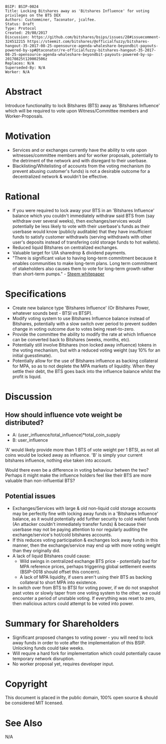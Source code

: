     BSIP: BSIP-0024
    Title: Locking Bitshares away as 'Bitshares Influence' for voting privileges on the BTS DEX
    Authors: Customminer, Taconator, jcalfee.
    Status: Draft
    Type: Protocol
    Created: 29/08/2017
    Discussion: https://github.com/bitshares/bsips/issues/28#issuecomment-324512215 https://steemit.com/bitshares/@officialfuzzy/bitshares-hangout-35-2017-08-25-opensource-agenda-whaleshare-beyondbit-payouts-powered-by-sp#@taconator/re-officialfuzzy-bitshares-hangout-35-2017-08-25-opensource-agenda-whaleshare-beyondbit-payouts-powered-by-sp-20170825t120002506z
    Replaces: N/A
    Superseded-By: N/A
    Worker: N/A

# Abstract

Introduce functionality to lock Bitshares (BTS) away as 'Bitshares Influence' which will be required to vote upon Witness/Committee members and Worker-Proposals.  

# Motivation

* Services and or exchanges currently have the ability to vote upon witnesses/committee members and for worker proposals, potentially to the detriment of the network and with disregard to their userbase.
* Blacklisting/Whitelisting of accounts from the voting mechanism (to prevent abusing customer's funds) is not a desirable outcome for a decentralized network & wouldn't be effective.

# Rational

* If you were required to lock away your BTS in an 'Bitshares Influence' balance which you couldn't immediately withdraw said BTS from (say withdraw over several weeks), then exchanges/services would potentially be less likely to vote with their userbase's funds as their userbase would know (publicly auditable) that they have insufficient funds to satisfy customer withdrawls (serving withdrawls with other user's deposits instead of transfering cold storage funds to hot wallets).
* Reduced liquid Bitshares on centralized exchanges.
* Valuable target for UIA sharedrop & dividend payments.
* "There is significant value to having long-term commitment because it enables communities to make long-term plans. Long term commitment of stakeholders also causes them to vote for long-term growth rather than short-term pumps." - [Steem whitepaper](https://steem.io/SteemWhitePaper.pdf#h.3si6qbxpv4do)

# Specifications

* Create new balance type 'Bitshares Influence' (Or Bitshares Power, whatever sounds best - BTSI vs BTSP).
* Modify voting system to use Bitshares Influence balance instead of Bitshares, potentially with a slow switch over period to prevent sudden change in voting outcome due to votes being reset-to-zero.
* Provide the committee the ability to modify the rate at which Influence can be converted back to Bitshares (weeks, months, etc).
* Potentially still involve Bitshares (non locked away influence) tokens in the voting mechanism, but with a reduced voting weight (say 10% for an initial guesstimate).
* Potentially allow for the use of Bitshares influence as backing collateral for MPA, so as to not deplete the MPA markets of liquidity. When they settle their debt, the BTS goes back into the influence balance whilst the profit is liquid.

# Discussion

## How should influence vote weight be distributed?

* A: (user_influence/total_influence)*total_coin_supply
* B: user_influence

'A' would likely provide more than 1 BTS of vote weight per 1 BTSI, as not all coins would be locked away as influence.
'B' is simply your current bitshares influence, nothing else taken into account.

Would there even be a difference in voting behaviour betwen the two? Perhaps it might make the influence holders feel like their BTS are more valuable than non-influential BTS?

## Potential issues

* Exchanges/Services with large & old non-liquid cold storage accounts may be perfectly fine with locking away funds in a 'Bitshares Influence' balance, as it would potentially add further security to cold wallet funds (An attacker couldn't immediately transfer funds) & because their userbase may not be paying attention to nor regularly auditing the exchange/service's hot/cold bitshares accounts.
* If this reduces voting participation & exchanges lock away funds in this manner, then the exchange/service may end up with more voting weight than they originally did.
* A lack of liquid Bitshares could cause:
  * Wild swings in centralized exchange BTS price - potentially bad for MPA reference prices, perhaps triggering global settlement events (BSIP-0018 should offset this concern).
  * A lack of MPA liquidity, if users aren't using their BTS as backing collateral to short MPA into existence.
* In switch over from BTS to BTSI for voting power, if we do not snapshot past votes or slowly taper from one voting system to the other, we could encounter a period of unstable voting. If everything was reset to zero, then malicious actors could attempt to be voted into power.

# Summary for Shareholders

* Significant proposed changes to voting power - you will need to lock away funds in order to vote after the implementation of this BSIP. Unlocking funds could take weeks.
* Will require a hard fork for implementation which could potentially cause temporary network disruption.
* No worker proposal yet, requires developer input.

# Copyright

This document is placed in the public domain, 100% open source & should be considered MIT licensed.

# See Also

N/A
